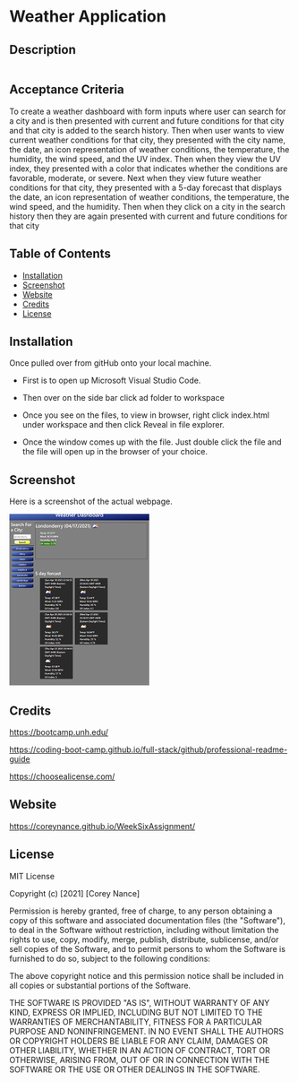 # Weather Application
## Description
```

```

## Acceptance Criteria


To create a weather dashboard with form inputs where user can search for a city and is then presented with current and future conditions for that city and that city is added to the search history. Then when user wants to view current weather conditions for that city, they presented with the city name, the date, an icon representation of weather conditions, the temperature, the humidity, the wind speed, and the UV index. Then when they view the UV index, they presented with a color that indicates whether the conditions are favorable, moderate, or severe. Next when they view future weather conditions for that city, they presented with a 5-day forecast that displays the date, an icon representation of weather conditions, the temperature, the wind speed, and the humidity. Then when they click on a city in the search history then they are again presented with current and future conditions for that city

## Table of Contents

- [Installation](#installation)
- [Screenshot](#screenshot)
- [Website](#website)
- [Credits](#credits)
- [License](#license)


## Installation
Once pulled over from gitHub onto your local machine.
- First is to open up Microsoft Visual Studio Code.

- Then over on the side bar click ad folder to workspace

- Once you see on the files, to view in browser, right click index.html under workspace and then click Reveal in file explorer.

- Once the window comes up with the file. Just double click the file and the file will open up in the browser of your choice. 

## Screenshot

Here is a screenshot of the actual webpage.
 
 ![Screenshot](assets\images\screenshot.png)
<br>
## Credits
https://bootcamp.unh.edu/ 

https://coding-boot-camp.github.io/full-stack/github/professional-readme-guide

https://choosealicense.com/


## Website
https://coreynance.github.io/WeekSixAssignment/

## License
MIT License

Copyright (c) [2021] [Corey Nance]

Permission is hereby granted, free of charge, to any person obtaining a copy
of this software and associated documentation files (the "Software"), to deal
in the Software without restriction, including without limitation the rights
to use, copy, modify, merge, publish, distribute, sublicense, and/or sell
copies of the Software, and to permit persons to whom the Software is
furnished to do so, subject to the following conditions:

The above copyright notice and this permission notice shall be included in all
copies or substantial portions of the Software.

THE SOFTWARE IS PROVIDED "AS IS", WITHOUT WARRANTY OF ANY KIND, EXPRESS OR
IMPLIED, INCLUDING BUT NOT LIMITED TO THE WARRANTIES OF MERCHANTABILITY,
FITNESS FOR A PARTICULAR PURPOSE AND NONINFRINGEMENT. IN NO EVENT SHALL THE
AUTHORS OR COPYRIGHT HOLDERS BE LIABLE FOR ANY CLAIM, DAMAGES OR OTHER
LIABILITY, WHETHER IN AN ACTION OF CONTRACT, TORT OR OTHERWISE, ARISING FROM,
OUT OF OR IN CONNECTION WITH THE SOFTWARE OR THE USE OR OTHER DEALINGS IN THE
SOFTWARE.
